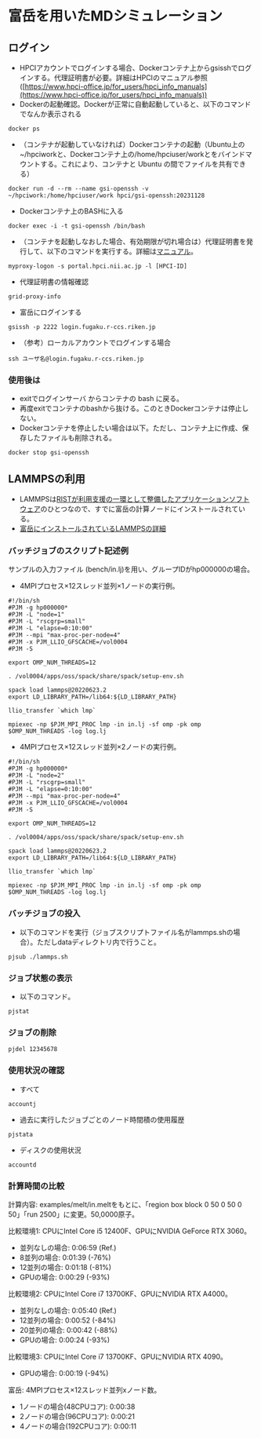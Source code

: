 # 富岳を用いたMDシミュレーション
## ログイン
- HPCIアカウントでログインする場合、Dockerコンテナ上からgsisshでログインする。代理証明書が必要。詳細はHPCIのマニュアル参照([https://www.hpci-office.jp/for_users/hpci_info_manuals](https://www.hpci-office.jp/for_users/hpci_info_manuals))
- Dockerの起動確認。Dockerが正常に自動起動していると、以下のコマンドでなんか表示される
```
docker ps
```
- （コンテナが起動していなければ）Dockerコンテナの起動（Ubuntu上の~/hpciworkと、Dockerコンテナ上の/home/hpciuser/workとをバインドマウントする。これにより、コンテナと Ubuntu の間でファイルを共有できる）
```
docker run -d --rm --name gsi-openssh -v ~/hpciwork:/home/hpciuser/work hpci/gsi-openssh:20231128
```
- Dockerコンテナ上のBASHに入る
```
docker exec -i -t gsi-openssh /bin/bash
```
- （コンテナを起動しなおした場合、有効期限が切れ場合は）代理証明書を発行して、以下のコマンドを実行する。詳細は[マニュアル](https://www.hpci.nii.ac.jp/gt6/docker/HPCI-Login-noDesktop-win10.html)。
```
myproxy-logon -s portal.hpci.nii.ac.jp -l [HPCI-ID]
```
- 代理証明書の情報確認
```
grid-proxy-info
```

- 富岳にログインする
```
gsissh -p 2222 login.fugaku.r-ccs.riken.jp
```
- （参考）ローカルアカウントでログインする場合
```
ssh ユーザ名@login.fugaku.r-ccs.riken.jp
```

### 使用後は
- exitでログインサーバ からコンテナの bash に戻る。
- 再度exitでコンテナのbashから抜ける。このときDockerコンテナは停止しない。
- Dockerコンテナを停止したい場合は以下。ただし、コンテナ上に作成、保存したファイルも削除される。
```
docker stop gsi-openssh
```

## LAMMPSの利用
- LAMMPSは[RISTが利用支援の一環として整備したアプリケーションソフトウェア](https://www.hpci-office.jp/for_users/appli_software)のひとつなので、すでに富岳の計算ノードにインストールされている。
- [富岳にインストールされているLAMMPSの詳細](https://www.hpci-office.jp/for_users/appli_software/appli_lammps/lammps_r-ccs_riken-2)

### バッチジョブのスクリプト記述例
サンプルの入力ファイル (bench/in.lj)を用い、グループIDがhp000000の場合。

- 4MPIプロセス×12スレッド並列×1ノードの実行例。
```
#!/bin/sh
#PJM -g hp000000*
#PJM -L "node=1"
#PJM -L "rscgrp=small"
#PJM -L "elapse=0:10:00"
#PJM --mpi "max-proc-per-node=4"
#PJM -x PJM_LLIO_GFSCACHE=/vol0004
#PJM -S 
 
export OMP_NUM_THREADS=12
 
. /vol0004/apps/oss/spack/share/spack/setup-env.sh

spack load lammps@20220623.2
export LD_LIBRARY_PATH=/lib64:${LD_LIBRARY_PATH}

llio_transfer `which lmp`
 
mpiexec -np $PJM_MPI_PROC lmp -in in.lj -sf omp -pk omp $OMP_NUM_THREADS -log log.lj
```

- 4MPIプロセス×12スレッド並列×2ノードの実行例。
```
#!/bin/sh
#PJM -g hp000000*
#PJM -L "node=2"
#PJM -L "rscgrp=small"
#PJM -L "elapse=0:10:00"
#PJM --mpi "max-proc-per-node=4"
#PJM -x PJM_LLIO_GFSCACHE=/vol0004
#PJM -S 
 
export OMP_NUM_THREADS=12
 
. /vol0004/apps/oss/spack/share/spack/setup-env.sh

spack load lammps@20220623.2
export LD_LIBRARY_PATH=/lib64:${LD_LIBRARY_PATH}

llio_transfer `which lmp`
 
mpiexec -np $PJM_MPI_PROC lmp -in in.lj -sf omp -pk omp $OMP_NUM_THREADS -log log.lj
```


### バッチジョブの投入
- 以下のコマンドを実行（ジョブスクリプトファイル名がlammps.shの場合）。ただしdataディレクトリ内で行うこと。
```
pjsub ./lammps.sh
```
### ジョブ状態の表示
- 以下のコマンド。
```
pjstat
```

### ジョブの削除
```
pjdel 12345678
```

### 使用状況の確認
- すべて
```
accountj
```
- 過去に実行したジョブごとのノード時間積の使用履歴
```
pjstata
```
- ディスクの使用状況
```
accountd
```

### 計算時間の比較
計算内容: examples/melt/in.meltをもとに、「region box block 0 50 0 50 0 50」「run 2500」に変更。50,0000原子。

比較環境1: CPUにIntel Core i5 12400F、GPUにNVIDIA GeForce RTX 3060。

- 並列なしの場合: 0:06:59 (Ref.)
- 8並列の場合: 0:01:39 (-76%)
- 12並列の場合: 0:01:18 (-81%)
- GPUの場合: 0:00:29 (-93%)

比較環境2: CPUにIntel Core i7 13700KF、GPUにNVIDIA RTX A4000。

- 並列なしの場合: 0:05:40 (Ref.)
- 12並列の場合: 0:00:52 (-84%)
- 20並列の場合: 0:00:42 (-88%)
- GPUの場合: 0:00:24 (-93%)

比較環境3: CPUにIntel Core i7 13700KF、GPUにNVIDIA RTX 4090。

- GPUの場合: 0:00:19 (-94%)

富岳: 4MPIプロセス×12スレッド並列xノード数。
- 1ノードの場合(48CPUコア): 0:00:38
- 2ノードの場合(96CPUコア): 0:00:21
- 4ノードの場合(192CPUコア): 0:00:11
